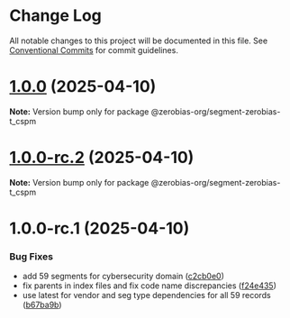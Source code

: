 # Change Log

All notable changes to this project will be documented in this file.
See [Conventional Commits](https://conventionalcommits.org) for commit guidelines.

# [1.0.0](https://github.com/zerobias-org/segment/compare/@zerobias-org/segment-zerobias-t_cspm@1.0.0-rc.2...@zerobias-org/segment-zerobias-t_cspm@1.0.0) (2025-04-10)

**Note:** Version bump only for package @zerobias-org/segment-zerobias-t_cspm





# [1.0.0-rc.2](https://github.com/zerobias-org/segment/compare/@zerobias-org/segment-zerobias-t_cspm@1.0.0-rc.1...@zerobias-org/segment-zerobias-t_cspm@1.0.0-rc.2) (2025-04-10)

**Note:** Version bump only for package @zerobias-org/segment-zerobias-t_cspm





# 1.0.0-rc.1 (2025-04-10)


### Bug Fixes

* add 59 segments for cybersecurity domain ([c2cb0e0](https://github.com/zerobias-org/segment/commit/c2cb0e0c1f1eabb51d7f5a6ae6db98c1516fcdbe))
* fix parents in index files and fix code name discrepancies ([f24e435](https://github.com/zerobias-org/segment/commit/f24e4352453caaa05074cc6bb66ee8ed21a4f11d))
* use latest for vendor and seg type dependencies for all 59 records ([b67ba9b](https://github.com/zerobias-org/segment/commit/b67ba9bed7a90fad3b084161ebc603b5b35214b8))
